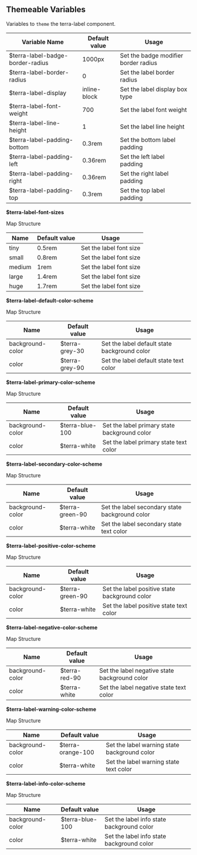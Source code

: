## Themeable Variables

Variables to `theme` the terra-label component.

| Variable Name                       | Default value   | Usage                                     |
|-------------------------------------|-----------------|-------------------------------------------|
| $terra-label-badge-border-radius    | 1000px          | Set the badge modifier border radius      |
| $terra-label-border-radius          | 0               | Set the label border radius               |
| $terra-label-display                | inline-block    | Set the label display box type            |
| $terra-label-font-weight            | 700             | Set the label font weight                 |
| $terra-label-line-height            | 1               | Set the label line height                 |
| $terra-label-padding-bottom         | 0.3rem          | Set the bottom label padding              |
| $terra-label-padding-left           | 0.36rem         | Set the left label padding                |
| $terra-label-padding-right          | 0.36rem         | Set the right label padding               |
| $terra-label-padding-top            | 0.3rem          | Set the top label padding                 |

__$terra-label-font-sizes__

Map Structure

| Name   | Default value | Usage                    |
|--------|---------------|--------------------------|
| tiny   | 0.5rem        | Set the label font size  |
| small  | 0.8rem        | Set the label font size  |
| medium | 1rem          | Set the label font size  |
| large  | 1.4rem        | Set the label font size  |
| huge   | 1.7rem        | Set the label font size  |

__$terra-label-default-color-scheme__

Map Structure

| Name              | Default value   | Usage                                        |
|-------------------|-----------------|----------------------------------------------|
| background-color  | $terra-grey-30  | Set the label default state background color |
| color             | $terra-grey-90  | Set the label default state text color       |


__$terra-label-primary-color-scheme__

Map Structure

| Name              | Default value             | Usage                                        |
|-------------------|---------------------------|----------------------------------------------|
| background-color  | $terra-blue-100           | Set the label primary state background color |
| color             | $terra-white              | Set the label primary state text color       |

__$terra-label-secondary-color-scheme__

Map Structure

| Name              | Default value             | Usage                                          |
|-------------------|---------------------------|------------------------------------------------|
| background-color  | $terra-green-90           | Set the label secondary state background color |
| color             | $terra-white              | Set the label secondary state text color       |

__$terra-label-positive-color-scheme__

Map Structure

| Name              | Default value             | Usage                                         |
|-------------------|---------------------------|-----------------------------------------------|
| background-color  | $terra-green-90           | Set the label positive state background color |
| color             | $terra-white              | Set the label positive state text color       |

__$terra-label-negative-color-scheme__

Map Structure

| Name              | Default value             | Usage                                         |
|-------------------|---------------------------|-----------------------------------------------|
| background-color  | $terra-red-90             | Set the label negative state background color |
| color             | $terra-white              | Set the label negative state text color       |

__$terra-label-warning-color-scheme__

Map Structure

| Name              | Default value             | Usage                                        |
|-------------------|---------------------------|----------------------------------------------|
| background-color  | $terra-orange-100         | Set the label warning state background color |
| color             | $terra-white              | Set the label warning state text color       |


__$terra-label-info-color-scheme__

Map Structure

| Name              | Default value             | Usage                                     |
|-------------------|---------------------------|-------------------------------------------|
| background-color  | $terra-blue-100           | Set the label info state background color |
| color             | $terra-white              | Set the label info state background color |
